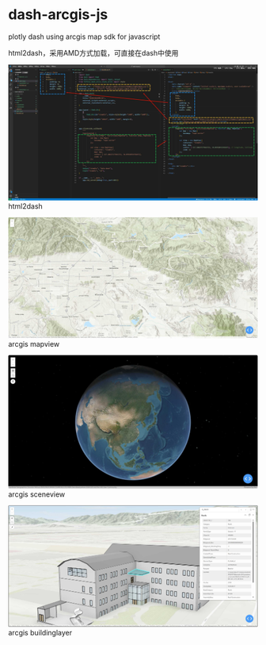 # dash-arcgis-js
plotly dash using arcgis map sdk for javascript

html2dash，采用AMD方式加载，可直接在dash中使用


![html2dash](./assets/example/html2dash.jpg)
html2dash


![mapview](./assets/example/mapview.jpg)
arcgis mapview

![sceneview](./assets/example/sceneview.jpg)
arcgis sceneview

![buildinglayer](./assets/example/buildinglayer.jpg)
arcgis buildinglayer
